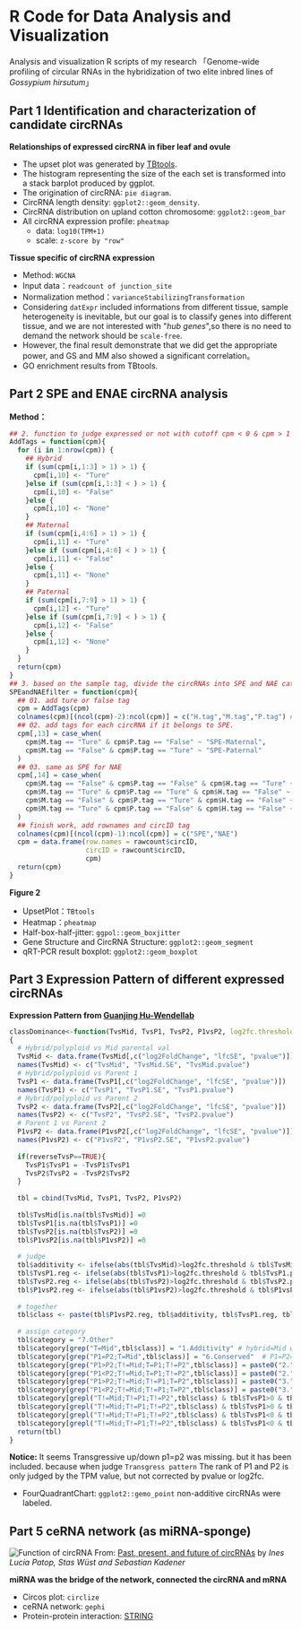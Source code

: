 # R Code for Data Analysis and Visualization
Analysis and visualization R scripts of my research 「Genome-wide profiling of circular RNAs in the hybridization of two elite inbred lines of *Gossypium hirsutum*」

## Part 1 	Identification and characterization of candidate circRNAs

**Relationships of expressed circRNA in fiber leaf and ovule**
- The upset plot was generated by [TBtools](https://github.com/CJ-Chen/TBtools/releases). 
- The histogram representing the size of the each set is transformed into a stack barplot produced by ggplot. 
- The origination of circRNA:  `pie diagram`.
- CircRNA length density: `ggplot2::geom_density`.
- CircRNA distribution on upland cotton chromosome: `ggplot2::geom_bar`
- All circRNA expression profile: `pheatmap`
    - data: `log10(TPM+1)`
    - scale: `z-score by "row"`


**Tissue specific of circRNA expression**

- Method: `WGCNA`
- Input data：`readcount of junction_site`
- Normalization method：`varianceStabilizingTransformation`
- Considering `datExpr` included informations from different tissue, sample heterogeneity is inevitable, but our goal is to classify genes into different tissue, and we are not interested with "*hub genes*",so there is no need to demand the network should be `scale-free`.
- However, the final result demonstrate that we did get the appropriate power, and GS and MM also showed a significant correlation。
- GO enrichment results from TBtools.

## Part 2 SPE and ENAE circRNA analysis

**Method：** 
```R
## 2. function to judge expressed or not with cutoff cpm < 0 & cpm > 1 in at least two of three samples of each cultivar
AddTags = function(cpm){
  for (i in 1:nrow(cpm)) {
    ## Hybrid
    if (sum(cpm[i,1:3] > 1) > 1) {
      cpm[i,10] <- "Ture"
    }else if (sum(cpm[i,1:3] < ) > 1) {
      cpm[i,10] <- "False"
    }else {
      cpm[i,10] <- "None"
    }
    ## Maternal
    if (sum(cpm[i,4:6] > 1) > 1) {
      cpm[i,11] <- "Ture"
    }else if (sum(cpm[i,4:6] < ) > 1) {
      cpm[i,11] <- "False"
    }else {
      cpm[i,11] <- "None"
    }
    ## Paternal
    if (sum(cpm[i,7:9] > 1) > 1) {
      cpm[i,12] <- "Ture"
    }else if (sum(cpm[i,7:9] < ) > 1) {
      cpm[i,12] <- "False"
    }else {
      cpm[i,12] <- "None"
    }
  }
  return(cpm)
}
## 3. based on the sample tag, divide the circRNAs into SPE and NAE categories.
SPEandNAEfilter = function(cpm){
  ## 01. add ture or false tag
  cpm = AddTags(cpm) 
  colnames(cpm)[(ncol(cpm)-2):ncol(cpm)] = c("H.tag","M.tag","P.tag") # change column names
  ## 02. add tags for each circRNA if it belongs to SPE.
  cpm[,13] = case_when(
    cpm$M.tag == "Ture" & cpm$P.tag == "False" ~ "SPE-Maternal",
    cpm$M.tag == "False" & cpm$P.tag == "Ture" ~ "SPE-Paternal"
  )
  ## 03. same as SPE for NAE
  cpm[,14] = case_when(
    cpm$M.tag == "False" & cpm$P.tag == "False" & cpm$H.tag == "Ture" ~ "NAE-Hybrid",
    cpm$M.tag == "Ture" & cpm$P.tag == "Ture" & cpm$H.tag == "False" ~ "NAE-Parent",
    cpm$M.tag == "False" & cpm$P.tag == "Ture" & cpm$H.tag == "False" ~ "NAE-Parent",
    cpm$M.tag == "Ture" & cpm$P.tag == "False" & cpm$H.tag == "False" ~ "NAE-Parent",
  )
  ## finish work, add rownames and circID tag
  colnames(cpm)[(ncol(cpm)-1):ncol(cpm)] = c("SPE","NAE")
  cpm = data.frame(row.names = rawcount$circID,
                   circID = rawcount$circID,
                   cpm)
  return(cpm)
}
```
**Figure 2**
- UpsetPlot：`TBtools`
- Heatmap：`pheatmap`
- Half-box-half-jitter: `ggpol::geom_boxjitter`
- Gene Structure and CircRNA Structure: `ggplot2::geom_segment`
- qRT-PCR result boxplot: `ggplot2::geom_boxplot`

## Part 3 Expression Pattern of different expressed circRNAs
**Expression Pattern from [Guanjing Hu-Wendellab](https://github.com/Wendellab/CisTransRegulation)**

```R
classDominance<-function(TvsMid, TvsP1, TvsP2, P1vsP2, log2fc.threshold=0, reverseTvsP =FALSE, Pnames=c("Maternal","Paternal"))
{
  # Hybrid/polyploid vs Mid parental val
  TvsMid <- data.frame(TvsMid[,c("log2FoldChange", "lfcSE", "pvalue")])
  names(TvsMid) <- c("TvsMid", "TvsMid.SE", "TvsMid.pvalue")
  # Hybrid/polyploid vs Parent 1
  TvsP1 <- data.frame(TvsP1[,c("log2FoldChange", "lfcSE", "pvalue")])
  names(TvsP1) <- c("TvsP1", "TvsP1.SE", "TvsP1.pvalue")
  # Hybrid/polyploid vs Parent 2
  TvsP2 <- data.frame(TvsP2[,c("log2FoldChange", "lfcSE", "pvalue")])
  names(TvsP2) <- c("TvsP2", "TvsP2.SE", "TvsP2.pvalue")
  # Parent 1 vs Parent 2
  P1vsP2 <- data.frame(P1vsP2[,c("log2FoldChange", "lfcSE", "pvalue")])
  names(P1vsP2) <- c("P1vsP2", "P1vsP2.SE", "P1vsP2.pvalue")
  
  if(reverseTvsP==TRUE){
    TvsP1$TvsP1 = -TvsP1$TvsP1
    TvsP2$TvsP2 = -TvsP2$TvsP2
  }
  
  tbl = cbind(TvsMid, TvsP1, TvsP2, P1vsP2)
  
  tbl$TvsMid[is.na(tbl$TvsMid)] =0
  tbl$TvsP1[is.na(tbl$TvsP1)] =0
  tbl$TvsP2[is.na(tbl$TvsP2)] =0
  tbl$P1vsP2[is.na(tbl$P1vsP2)] =0
  
  # judge
  tbl$additivity <- ifelse(abs(tbl$TvsMid)>log2fc.threshold & tbl$TvsMid.pvalue<0 & !is.na(tbl$TvsMid.pvalue), "T!=Mid", "T=Mid")
  tbl$TvsP1.reg <- ifelse(abs(tbl$TvsP1)>log2fc.threshold & tbl$TvsP1.pvalue<0 & !is.na(tbl$TvsP1.pvalue), "T!=P1", "T=P1")
  tbl$TvsP2.reg <- ifelse(abs(tbl$TvsP2)>log2fc.threshold & tbl$TvsP2.pvalue<0 & !is.na(tbl$TvsP2.pvalue), "T!=P2", "T=P2")
  tbl$P1vsP2.reg <- ifelse(abs(tbl$P1vsP2)>log2fc.threshold & tbl$P1vsP2.pvalue<0 & !is.na(tbl$P1vsP2.pvalue), ifelse(tbl$P1vsP2>log2fc.threshold & tbl$P1vsP2.pvalue<0 & !is.na(tbl$P1vsP2.pvalue), "P1>P2","P1<P2"), "P1=P2")
  
  # together
  tbl$class <- paste(tbl$P1vsP2.reg, tbl$additivity, tbl$TvsP1.reg, tbl$TvsP2.reg, sep=";")
  
  # assign category
  tbl$category = "7.Other"
  tbl$category[grep("T=Mid",tbl$class)] = "1.Additivity" # hybrid=Mid while P1!=P2
  tbl$category[grep("P1=P2;T=Mid",tbl$class)] = "6.Conserved"  # P1=P2=Mid=hybrid
  tbl$category[grep("P1>P2;T!=Mid;T=P1;T!=P2",tbl$class)] = paste0("2.",Pnames[1],"-dominant, higher")
  tbl$category[grep("P1<P2;T!=Mid;T=P1;T!=P2",tbl$class)] = paste0("2.",Pnames[1],"-dominant, lower")
  tbl$category[grep("P1>P2;T!=Mid;T!=P1;T=P2",tbl$class)] = paste0("3.",Pnames[2],"-dominant, lower")
  tbl$category[grep("P1<P2;T!=Mid;T!=P1;T=P2",tbl$class)] = paste0("3.",Pnames[2],"-dominant, higher")
  tbl$category[grepl("T!=Mid;T!=P1;T!=P2",tbl$class) & tbl$TvsP1>0 & tbl$TvsP2>0 & tbl$P1vsP2>0] = paste0("4.Transgressive Up: ",Pnames[1]," higher")
  tbl$category[grepl("T!=Mid;T!=P1;T!=P2",tbl$class) & tbl$TvsP1>0 & tbl$TvsP2>0 & tbl$P1vsP2<0] = paste0("4.Transgressive Up: ",Pnames[2]," higher")
  tbl$category[grepl("T!=Mid;T!=P1;T!=P2",tbl$class) & tbl$TvsP1<0 & tbl$TvsP2<0 & tbl$P1vsP2>0] = paste0("5.Transgressive Down: ",Pnames[1]," higher")
  tbl$category[grepl("T!=Mid;T!=P1;T!=P2",tbl$class) & tbl$TvsP1<0 & tbl$TvsP2<0 & tbl$P1vsP2<0] = paste0("5.Transgressive Down: ",Pnames[2]," higher")
  return(tbl)
}
```
**Notice:** It seems Transgressive up/down p1=p2 was missing. but it has been included. because when judge `Transgress pattern` The   rank of P1 and P2 is only judged by the TPM value, but not corrected by pvalue or log2fc. 
- FourQuadrantChart: `ggplot2::gemo_point` non-additive circRNAs were labeled.

## Part 5 ceRNA network (as miRNA-sponge)
![Function of circRNA](https://www.embopress.org/cms/asset/9bf961e0-b7cc-4e9a-8a6b-33a953b19846/embj2018100836-fig-0001-m.jpg)
From: [Past, present, and future of circRNAs](https://www.embopress.org/doi/full/105252/embj018100836)
by *Ines Lucia Patop, Stas Wüst and Sebastian Kadener*

**miRNA was the bridge of the network, connected the circRNA and mRNA**

- Circos plot: `circlize`
- ceRNA network: `gephi`
- Protein-protein interaction: [STRING](https://string-db.org/)



